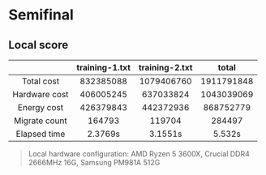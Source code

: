 # Semifinal

## Local score

|               | training-1.txt | training-2.txt |   total    |
| :-----------: | :------------: | :------------: | :--------: |
|  Total cost   |   832385088    |   1079406760   | 1911791848 |
| Hardware cost |   406005245    |   637033824    | 1043039069 |
|  Energy cost  |   426379843    |   442372936    | 868752779  |
| Migrate count |     164793     |     119704     |   284497   |
| Elapsed time  |    2.3769s     |    3.1551s     |   5.532s   |

> Local hardware configuration: AMD Ryzen 5 3600X, Crucial DDR4 2666MHz 16G, Samsung PM981A 512G
